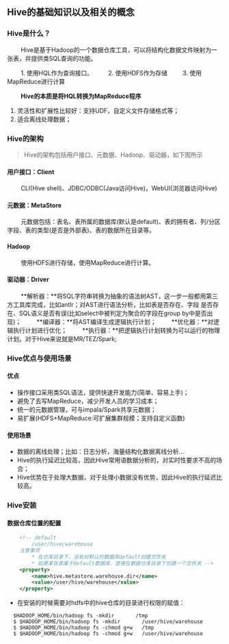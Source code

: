 ## Hive的基础知识以及相关的概念

### Hive是什么？

&nbsp;　　Hive是基于Hadoop的一个数据仓库工具，可以将结构化数据文件映射为一张表，并提供类SQL查询的功能。

&nbsp;　　1. 使用HQL作为查询接口。
&nbsp;　　2. 使用HDFS作为存储
&nbsp;　　3. 使用MapReduce进行计算

&nbsp;　　**Hive的本质是将HQL转换为MapReduce程序**

1. 灵活性和扩展性比较好：支持UDF，自定义文件存储格式等；
2. 适合离线处理数据；

### Hive的架构

> Hive的架构包括用户接口、元数据、Hadoop、驱动器，如下图所示


#### 用户接口：Client
&nbsp;　　CLI(Hive shell)、JDBC/ODBC(Java访问Hive)，WebUI(浏览器访问Hive)
#### 元数据：MetaStore
&nbsp;　　元数据包括：表名、表所属的数据库(默认是default)、表的拥有者、列/分区字段、表的类型(是否是外部表)、表的数据所在目录等。
#### Hadoop
&nbsp;　　使用HDFS进行存储，使用MapReduce进行计算。
#### 驱动器：Driver
&nbsp;　　**解析器：**将SQL字符串转换为抽象的语法树AST，这一步一般都用第三方工具库完成，比如antlr；对AST进行语法分析，比如表是否存在、字段 是否存在、SQL语义是否有误(比如select中被判定为聚合的字段在group by中是否出现)；
&nbsp;　　**编译器：**将AST编译生成逻辑执行计划；
&nbsp;　　**优化器：**对逻辑执行计划进行优化；
&nbsp;　　**执行器：**把逻辑执行计划转换为可以运行的物理计划。对于Hive来说就是MR/TEZ/Spark;

### Hive优点与使用场景
#### 优点
* 操作接口采用类SQL语法，提供快速开发能力(简单、容易上手)；
* 避免了去写MapReduce，减少开发人员的学习成本；
* 统一的元数据管理，可与impala/Spark共享元数据；
* 易扩展(HDFS+MapReduce:可扩展集群规模；支持自定义函数)

#### 使用场景
* 数据的离线处理；比如：日志分析，海量结构化数据离线分析...
* Hive的执行延迟比较高，因此Hive常用语数据分析的，对实时性要求不高的场合；
* Hive优势在于处理大数据，对于处理小数据没有优势，因此Hive的执行延迟比较高。

### Hive安装

#### 数据仓库位置的配置

```xml
	<!-- default
		/user/hive/warehouse
	注意事项
		* 在仓库目录下，没有对默认的数据库default创建文件夹
		* 如果某张表属于default数据库，直接在数据仓库目录下创建一个文件夹 -->
	<property>
		<name>hive.metastore.warehouse.dir</name>
		<value>/user/hive/warehouse</value>
	</property>
```

* 在安装的时候需要对hdfs中的hive仓库的目录进行权限的赋值：


```shell
  $HADOOP_HOME/bin/hadoop fs -mkdir       /tmp
  $ $HADOOP_HOME/bin/hadoop fs -mkdir       /user/hive/warehouse
  $ $HADOOP_HOME/bin/hadoop fs -chmod g+w   /tmp
  $ $HADOOP_HOME/bin/hadoop fs -chmod g+w   /user/hive/warehouse
```






